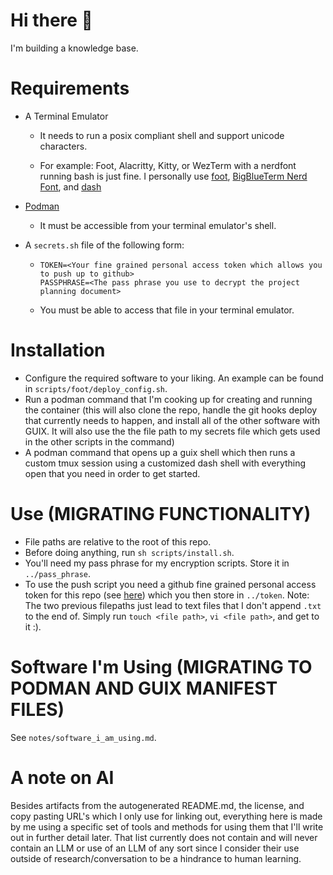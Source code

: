 # Hi there 👋

I'm building a knowledge base.

# Requirements

- A Terminal Emulator
  
  + It needs to run a posix compliant shell and support unicode characters.

  + For example:  Foot, Alacritty, Kitty, or WezTerm with a nerdfont running 
    bash is just fine. I personally use 
    [foot](https://codeberg.org/dnkl/foot), 
    [BigBlueTerm Nerd Font](https://www.nerdfonts.com/font-downloads),
    and [dash](https://packages.debian.org/sid/dash)

- [Podman](https://podman.io/)
  
  + It must be accessible from your terminal emulator's shell.

- A `secrets.sh` file of the following form:
  + ```
    TOKEN=<Your fine grained personal access token which allows you to push up to github>
    PASSPHRASE=<The pass phrase you use to decrypt the project planning document>
    ```
  + You must be able to access that file in your terminal emulator. 

# Installation

- Configure the required software to your liking. An example can be found in 
  `scripts/foot/deploy_config.sh`.   
- Run a podman command that I'm cooking up for creating and running the 
  container (this will also clone the repo, handle the git hooks deploy that 
  currently needs to happen, and install all of the other software with GUIX. 
  It will also use the the file path to my secrets file which gets used 
  in the other scripts in the command)
- A podman command that opens up a guix shell which then runs a custom
  tmux session using a customized dash shell with everything open that you 
  need in order to get started.

# Use (MIGRATING FUNCTIONALITY)

- File paths are relative to the root of this repo.
- Before doing anything, run `sh scripts/install.sh`.
- You'll need my pass phrase for my encryption scripts. Store it in `../pass_phrase`. 
- To use the push script you need a github fine grained personal access token for this repo
  (see [here](https://docs.github.com/en/authentication/keeping-your-account-and-data-secure/managing-your-personal-access-tokens))
  which you then store in `../token`. 
Note: The two previous filepaths just lead to text files that I don't append `.txt` to the end of. 
      Simply run `touch <file path>`, `vi <file path>`, and get to it :). 

# Software I'm Using (MIGRATING TO PODMAN AND GUIX MANIFEST FILES)

See `notes/software_i_am_using.md`.

# A note on AI

Besides artifacts from the autogenerated README.md, the license, and copy 
pasting URL's which I only use for linking out, everything here is made by me 
using a specific set of tools and methods for using them that I'll write out in 
further detail later. That list currently does not contain and will never 
contain an LLM or use of an LLM of any sort since I consider their use
outside of research/conversation to be a hindrance to human learning.
